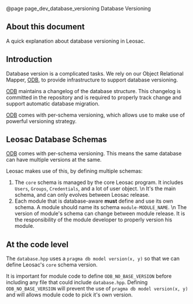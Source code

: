 @page page_dev_database_versioning Database Versioning


About this document
-------------------

A quick explanation about database versioning in Leosac.


Introduction
------------

Database version is a complicated tasks. We rely on our
Object Relational Mapper, [ODB], to provide infrastructure to
support database versioning.


[ODB] maintains a changelog of the database structure. This changelog
is committed in the repository and is required to properly track
change and support automatic database migration.

[ODB] comes with per-schema versioning, which allows use to make use of
powerful versioning strategy.


Leosac Database Schemas
-----------------------

[ODB] comes with per-schema versioning.
This means the same database can have multiple versions at the same.

Leosac makes use of this, by defining multiple schemas:
  1. The `core` schema is managed by the core Leosac program. It 
     includes `Users`, `Groups`, `Credentials`, and a lot of user object. \n
     It's the main schema, and can only evolves between Leosac release.
  2. Each module that is database-aware **must** define and use its own
     schema. A module should name its schema `module-MODULE_NAME`.        \n
     The version of module's schema can change between module release. It
     is the responsibility of the module developer to properly version his
     module.


At the code level
-----------------

The `database.hpp` uses a `pragma db model version(x, y)` so that we can
define Leosac's `core` schema version.

It is important for module code to define `ODB_NO_BASE_VERSION` before including
any file that could include `database.hpp`.
Defining `ODB_NO_BASE_VERSION` will prevent the use of `pragma db model version(x, y)`
and will allows module code to pick it's own version.

[ODB]: http://www.codesynthesis.com/products/odb/doc/manual.xhtml
[ODB Database Schema Evolution]: http://www.codesynthesis.com/products/odb/doc/manual.xhtml#13
